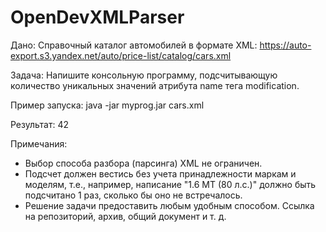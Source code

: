 # OpenDevXMLParser
Дано:
Справочный каталог автомобилей в формате XML: https://auto-export.s3.yandex.net/auto/price-list/catalog/cars.xml

Задача:
Напишите консольную программу, подсчитывающую количество уникальных значений атрибута name тега modification.

Пример запуска:
java -jar myprog.jar cars.xml

Результат:
42

Примечания:
* Выбор способа разбора (парсинга) XML не ограничен.
* Подсчет должен вестись без учета принадлежности маркам и моделям, т.е., например, написание "1.6 MT (80 л.с.)" должно быть подсчитано 1 раз, сколько бы оно не встречалось.
* Решение задачи предоставить любым удобным способом. Ссылка на репозиторий, архив, общий документ и т. д. 
